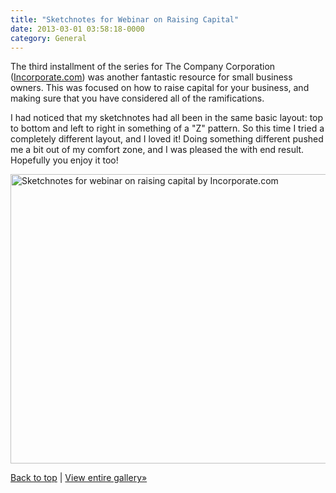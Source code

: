 ```yaml
---
title: "Sketchnotes for Webinar on Raising Capital"
date: 2013-03-01 03:58:18-0000
category: General
---
```


The third installment of the series for The Company Corporation (<a href="http://www.incorporate.com" title="The Company Corporation">Incorporate.com</a>) was another fantastic resource for small business owners. This was focused on how to raise capital for your business, and making sure that you have considered all of the ramifications.

I had noticed that my sketchnotes had all been in the same basic layout: top to bottom and left to right in something of a "Z" pattern. So this time I tried a completely different layout, and I loved it! Doing something different pushed me a bit out of my comfort zone, and I was pleased the with end result. Hopefully you enjoy it too!

<a href="http://benjaminsnorris.files.wordpress.com/2013/02/how-to-raise-capital-sketchnotes.jpg"><img src="http://benjaminsnorris.files.wordpress.com/2013/02/how-to-raise-capital-sketchnotes.jpg?w=580" alt="Sketchnotes for webinar on raising capital by Incorporate.com" width="580" height="463" class="alignnone size-large wp-image-966" /></a>

<a href="#top">Back to top</a> | <a title="Sketchnotes Gallery" href="http://benjaminsnorris.wordpress.com/sketchnotes/sketchnotes-gallery/">View entire gallery»</a>